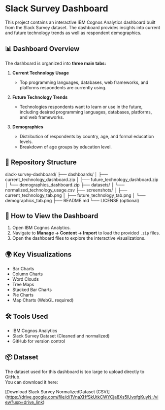 # Slack Survey Dashboard

This project contains an interactive IBM Cognos Analytics dashboard built from the Slack Survey dataset. The dashboard provides insights into current and future technology trends as well as respondent demographics.

## 📊 Dashboard Overview

The dashboard is organized into **three main tabs:**

1. **Current Technology Usage**
   - Top programming languages, databases, web frameworks, and platforms respondents are currently using.
   
2. **Future Technology Trends**
   - Technologies respondents want to learn or use in the future, including desired programming languages, databases, platforms, and web frameworks.
   
3. **Demographics**
   - Distribution of respondents by country, age, and formal education levels.
   - Breakdown of age groups by education level.

## 📁 Repository Structure
slack-survey-dashboard/
├── dashboards/
│ ├── current_technology_dashboard.zip
│ ├── future_technology_dashboard.zip
│ └── demographics_dashboard.zip
├── datasets/
│ └── normalized_technology_usage.csv
├── screenshots/
│ ├── current_technology_tab.png
│ ├── future_technology_tab.png
│ └── demographics_tab.png
├── README.md
└── LICENSE (optional)

## 🚀 How to View the Dashboard
1. Open IBM Cognos Analytics.
2. Navigate to **Manage → Content → Import** to load the provided `.zip` files.
3. Open the dashboard files to explore the interactive visualizations.

## 🌍 Key Visualizations
- Bar Charts
- Column Charts
- Word Clouds
- Tree Maps
- Stacked Bar Charts
- Pie Charts
- Map Charts (WebGL required)

## 🛠️ Tools Used
- IBM Cognos Analytics
- Slack Survey Dataset (Cleaned and normalized)
- GitHub for version control

## 📦 Dataset
The dataset used for this dashboard is too large to upload directly to GitHub.  
You can download it here:

[Download Slack Survey NormalizedDataset (CSV)] (https://drive.google.com/file/d/1VnaXHfSkUtkCWYCja8Xs5lUvofgKuyN-/view?usp=drive_link)
